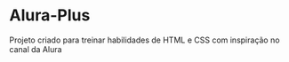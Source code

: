 # Alura-Plus
Projeto criado para treinar habilidades de HTML e CSS com inspiração no canal da Alura 
